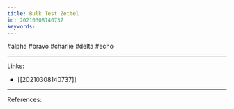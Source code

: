 ```yaml
---
title: Bulk Test Zettel
id: 20210308140737
keywords:
---
```

#alpha #bravo #charlie #delta #echo

---
Links:

- [[20210308140737]]

---
References:
